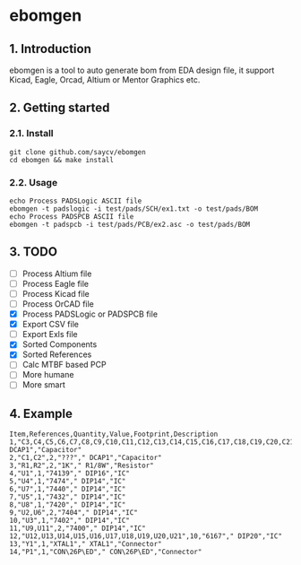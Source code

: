 # ebomgen

## 1. Introduction

ebomgen is a tool to auto generate bom from EDA design file, it support Kicad, Eagle, Orcad, Altium or Mentor Graphics etc.

## 2. Getting started

### 2.1. Install

```BATCH
git clone github.com/saycv/ebomgen
cd ebomgen && make install
```

### 2.2. Usage

```BATCH
echo Process PADSLogic ASCII file
ebomgen -t padslogic -i test/pads/SCH/ex1.txt -o test/pads/BOM
echo Process PADSPCB ASCII file
ebomgen -t padspcb -i test/pads/PCB/ex2.asc -o test/pads/BOM
```

## 3. TODO

- [ ] Process Altium file
- [ ] Process Eagle file
- [ ] Process Kicad file
- [ ] Process OrCAD file
- [x] Process PADSLogic or PADSPCB file
- [x] Export CSV file
- [ ] Export Exls file
- [x] Sorted Components
- [x] Sorted References
- [ ] Calc MTBF based PCP
- [ ] More humane
- [ ] More smart

## 4. Example

```CSV
Item,References,Quantity,Value,Footprint,Description
1,"C3,C4,C5,C6,C7,C8,C9,C10,C11,C12,C13,C14,C15,C16,C17,C18,C19,C20,C21,C22",20,".01UF"," DCAP1","Capacitor"
2,"C1,C2",2,"???"," DCAP1","Capacitor"
3,"R1,R2",2,"1K"," R1/8W","Resistor"
4,"U1",1,"74139"," DIP16","IC"
5,"U4",1,"7474"," DIP14","IC"
6,"U7",1,"7440"," DIP14","IC"
7,"U5",1,"7432"," DIP14","IC"
8,"U8",1,"7420"," DIP14","IC"
9,"U2,U6",2,"7404"," DIP14","IC"
10,"U3",1,"7402"," DIP14","IC"
11,"U9,U11",2,"7400"," DIP14","IC"
12,"U12,U13,U14,U15,U16,U17,U18,U19,U20,U21",10,"6167"," DIP20","IC"
13,"Y1",1,"XTAL1"," XTAL1","Connector"
14,"P1",1,"CON\26P\ED"," CON\26P\ED","Connector"
```
